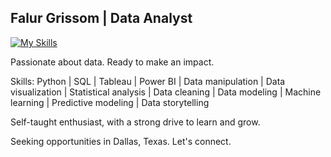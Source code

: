 ## Falur Grissom | Data Analyst

[![My Skills](https://skillicons.dev/icons?i=linkedin)](https://www.linkedin.com/in/falurg/)

Passionate about data. Ready to make an impact.

Skills: Python | SQL | Tableau | Power BI | Data manipulation | Data visualization | Statistical analysis | Data cleaning | Data modeling | Machine learning | Predictive modeling | Data storytelling

Self-taught enthusiast, with a strong drive to learn and grow.

Seeking opportunities in Dallas, Texas. Let's connect.
<!--
**falurg/falurg** is a ✨ _special_ ✨ repository because its `README.md` (this file) appears on your GitHub profile.

Here are some ideas to get you started:

- 🔭 I’m currently working on ...
- 🌱 I’m currently learning ...
- 👯 I’m looking to collaborate on ...
- 🤔 I’m looking for help with ...
- 💬 Ask me about ...
- 📫 How to reach me: ...
- 😄 Pronouns: ...
- ⚡ Fun fact: ...
-->

